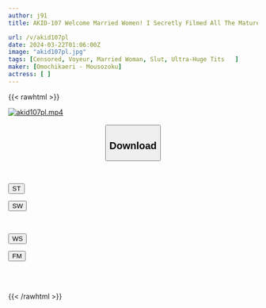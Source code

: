 ```yaml
---
author: j91
title: AKID-107 Welcome Married Women! I Secretly Filmed All The Mature Women Who Were Crazy About Having Sex At My Home. 15 Rin/G Cup/31 Years Old/Slender Female President's Wife Who Likes Younger Men And Is A Carnivore Kanon/I Cup/32 Years Old/Piano Teacher Wife Who Eats Hot Young Men

url: /v/akid107pl
date: 2024-03-22T01:06:00Z
image: "akid107pl.jpg"
tags: [Censored, Voyeur, Married Woman, Slut, Ultra-Huge Tits	]
maker: [Omochikaeri - Mousozoku]
actress: [ ]
---
```



{{< rawhtml >}}

<div class="video" data-videoid="84PG7AD38XsovPx">
    <a href="javascript:;">
        <img src="/v/akid107pl/akid107pl.jpg" width="WIDTH" height="HEIGHT" alt="akid107pl.mp4" loading="lazy">
    </a>
</div>

<script type="text/javascript" src="https://j91.asia/asset/on-demand-st.js"></script>

<br>
  <link rel="stylesheet" href="https://j91.asia/asset/bs5.css">
  
  <center>
  <button class="btn btn-primary" type="button" data-bs-toggle="collapse" data-bs-target=".multi-collapse" aria-expanded="false" aria-controls="multiCollapseExample1 multiCollapseExample2"><h2>Download</h2></button></center>
</p>
<div class="row">
  <div class="col">
    <div class="collapse multi-collapse" id="multiCollapseExample1">
      <div class="card card-body">
	      	      <br>
<div class="buttons">  
<p><a href="https://streamtape.to/v/84PG7AD38XsovPx" target="_blank"><button class="btn-hover color-3"><i class="fa fa-download"></i> ST</button></a></p>
<p><a href="https://asnwish.com/3nzli2zq4mzf" target="_blank"><button class="btn-hover color-2"><i class="fa fa-download"></i> SW</button></a></p></div>
    </div>
  </div>
</div>
  <div class="col">
    <div class="collapse multi-collapse" id="multiCollapseExample2">
      <div class="card card-body">
	      <br>
<div class="buttons">
<p><a href="https://wolfstream.tv/564f8ewchyi1"><button class="btn-hover color-9"><i class="fa fa-download"></i> WS</button></a></p>
<p><a href="https://filemoon.sx/d/krl85a89iv1e"><button class="btn-hover color-8"><i class="fa fa-download"></i> FM</button></a></p></div>
<br><br>
      </div>
    </div>
  </div>
</div>

{{< /rawhtml >}}